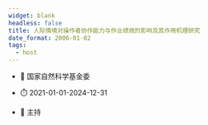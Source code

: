 ```yaml
---
widget: blank
headless: false
title: 人际情境对操作者协作能力与作业绩效的影响及其作用机理研究
date_format: 2006-01-02
tags:
  - host
---
```



- :notebook: 国家自然科学基金委

- :stopwatch: 2021-01-01-2024-12-31

- :boy: 主持